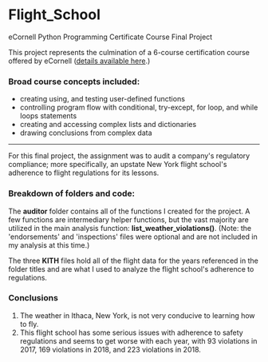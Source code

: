 # Flight_School
eCornell Python Programming Certificate Course Final Project

This project represents the culmination of a 6-course certification course offered by eCornell ([details available here](https://ecornell.cornell.edu/certificates/technology/python-programming/).)

### Broad course concepts included:
- creating using, and testing user-defined functions
- controlling program flow with conditional, try-except, for loop, and while loops statements
- creating and accessing complex lists and dictionaries
- drawing conclusions from complex data
-------------------------------------------------------------------------------------------------------------------------------------------------------------------------
For this final project, the assignment was to audit a company's regulatory compliance; more specifically, an upstate New York flight school's adherence to flight regulations for its lessons. 

### Breakdown of folders and code:

The **auditor** folder contains all of the functions I created for the project. A few functions are intermediary helper functions, but the vast majority are utilized in the main analysis function: **list_weather_violations()**. (Note: the 'endorsements' and 'inspections' files were optional and are not included in my analysis at this time.)

The three **KITH** files hold all of the flight data for the years referenced in the folder titles and are what I used to analyze the flight school's adherence to regulations. 

### Conclusions

1. The weather in Ithaca, New York, is not very conducive to learning how to fly.
2. This flight school has some serious issues with adherence to safety regulations and seems to get worse with each year, with 93 violations in 2017, 169 violations in 2018, and 223 violations in 2018. 
